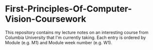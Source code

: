 # First-Principles-Of-Computer-Vision-Coursework
This repository contains my lecture notes on an interesting course from Columbia University that I'm currently taking. Each entry is ordered by Module (e.g. M1) and Module week number (e.g. W1). 
